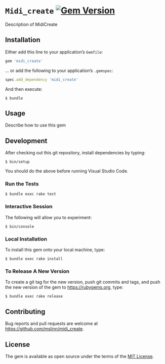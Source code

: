# `Midi_create` [![Gem Version](https://badge.fury.io/rb/midi_create.svg)](https://badge.fury.io/rb/midi_create)

Description of MidiCreate


## Installation

Either add this line to your application&rsquo;s `Gemfile`:

```ruby
gem 'midi_create'
```

... or add the following to your application&rsquo;s `.gemspec`:

```ruby
spec.add_dependency 'midi_create'
```

And then execute:

```shell
$ bundle
```


## Usage

Describe how to use this gem


## Development

After checking out this git repository, install dependencies by typing:

```shell
$ bin/setup
```

You should do the above before running Visual Studio Code.


### Run the Tests

```shell
$ bundle exec rake test
```


### Interactive Session

The following will allow you to experiment:

```shell
$ bin/console
```


### Local Installation

To install this gem onto your local machine, type:

```shell
$ bundle exec rake install
```


### To Release A New Version

To create a git tag for the new version, push git commits and tags,
and push the new version of the gem to https://rubygems.org, type:

```shell
$ bundle exec rake release
```


## Contributing

Bug reports and pull requests are welcome at https://github.com/mslinn/midi_create.


## License

The gem is available as open source under the terms of the [MIT License](https://opensource.org/licenses/MIT).

